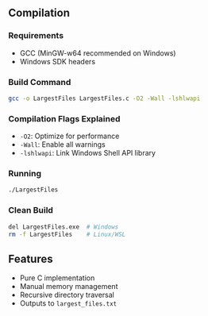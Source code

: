 ## Compilation

### Requirements
- GCC (MinGW-w64 recommended on Windows)
- Windows SDK headers

### Build Command
```bash
gcc -o LargestFiles LargestFiles.c -O2 -Wall -lshlwapi
```

### Compilation Flags Explained
- `-O2`: Optimize for performance
- `-Wall`: Enable all warnings
- `-lshlwapi`: Link Windows Shell API library

### Running
```bash
./LargestFiles
```

### Clean Build
```bash
del LargestFiles.exe  # Windows
rm -f LargestFiles    # Linux/WSL
```

## Features
- Pure C implementation
- Manual memory management
- Recursive directory traversal
- Outputs to `largest_files.txt`